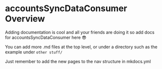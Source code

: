 # accountsSyncDataConsumer Overview

Adding documentation is cool and all your friends are doing it so add docs for accountsSyncDataConsumer here 😎

You can add more .md files at the top level, or under a directory such as the example under `other stuff/`

Just remember to add the new pages to the nav structure in mkdocs.yml 